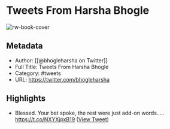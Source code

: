 # Tweets From Harsha Bhogle

![rw-book-cover](https://pbs.twimg.com/profile_images/1712361350142541824/kb8_UNI6.jpg)

## Metadata
- Author: [[@bhogleharsha on Twitter]]
- Full Title: Tweets From Harsha Bhogle
- Category: #tweets
- URL: https://twitter.com/bhogleharsha

## Highlights
- Blessed. Your bat spoke, the rest were just add-on words..... https://t.co/NXYXjpxB19 ([View Tweet](https://twitter.com/bhogleharsha/status/1284758526489837575))
